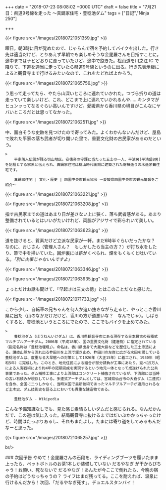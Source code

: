 
+++
date = "2018-07-23 08:08:02 +0000 UTC"
draft = false
title = "7月21日：県道9号線を走った ～真鍋家住宅・豊稔池ダム"
tags = ["日記","Ninja 250"]

+++


{{< figure src="/images/20180721051359.jpg"  >}}

曜日。朝3時に目が覚めたので、じゃらんで宿を予約してバイクを出した。行き先は適当だけど、とりあえず早朝でも楽しめそうな金毘羅さんを目指すことに。途中まではナビどおりに走っていたけど、途中で飽きた。松山道を川之江 IC で降りて、下道を適当に走っていたら県道9号線というのに出る。行き先表示板によると観音寺まで行けるみたいなので、これをたどればよかろう。

{{< figure src="/images/20180721065756.jpg"  >}}

う思って走ってたら、やたら山深いところに連れていかれた。つづら折りの道は走っていて楽しいけど、これ、どこまで上に連れていかれるんや……キンタマがヒュンッってなるぐらい高いんですけど。愛媛県から香川県の境目がこんなにヤバいところだとは思ってなかった。

{{< figure src="/images/20180721062511.jpg"  >}}

中、面白そうな史跡を見つけたので寄ってみた。よくわかんないんだけど、屋島で敗れた平家の落ち武者が切り開いた里で、重要文化財の古民家があるのだという。

    >
        平家落人伝説が残る切山地区。安徳帝の守護に当たった五士の一人、平清房(平清盛8男)を始祖とする家系と伝えられ、真鍋家住宅は桃山時代後期に建築された寄棟造りの木造茅葺住宅です。

        真鍋家住宅 | 文化・歴史 | 四国中央市観光協会 ～愛媛県四国中央市の観光情報をご紹介～
    


{{< figure src="/images/20180721063221.jpg"  >}}

{{< figure src="/images/20180721063208.jpg"  >}}

指す古民家までの道はあまり日が差さない上に狭く、落ち武者感がある。あまり整備されているとはいいがたいけれど、両脇がアジサイで彩られいて美しい。

{{< figure src="/images/20180721063623.jpg"  >}}

道を抜けると、質素だけど立派な民家が一軒。まだ6時半ぐらいだったかな？　なのに、おじさん（管理人さん？　もしかしたら当主の方？）が打ち水をしたり、箒で中を掃いていた。囲炉裏には薪がくべられ、煙をもくもくと吐いている。_「別に火事じゃないんですよ」_

{{< figure src="/images/20180721063346.jpg"  >}}

{{< figure src="/images/20180721063935.jpg"  >}}

ょっとだけお話も聞けて、「早起きは三文の徳」とはこのことだなと感じた。

{{< figure src="/images/20180721071733.jpg"  >}}

こから少し、自転車の兄ちゃんを何人か追い抜きながら走ると、やっとこさ香川県に出た（山のなかだけだけど、香川の方が道悪いな？　なんでじゃ）。しばらくすると、豊稔池というところにでたので、ここでもバイクを止めてみた。

    >
        豊稔池ダム（ほうねんいけダム）は、香川県観音寺市にある現存する日本最古の石積式マルチプルアーチダム。2006年（平成18年）、国の重要文化財（建造物）に指定されている（指定名称は「豊稔池堰堤」）。命名は、香川県出身で大蔵大臣などを歴任した三土忠造による。讃岐山脈から流れ出る柞田川を上流で堰き止め、柞田川の左岸に広がる水田を潤している豊稔池ダムは、度重なる大旱魃への対策として1926年（大正15年）に着工され、1930年（昭和5年）に完成した。このとき、地元住民による組合が部分請負が工事にあたり、延べ15万人による人海戦術により約4年の短期完成を実現するという地元一体となって成遂げられた公共事業であった。ダム補修工事により上流部はコンクリート補強されているが、下流部には当時の古い石積みが現存している。多連式アーチダムとしては、宮城県仙台市の大倉ダム（二連式）を含め、全国に二つしかなく、当時米国で最新技術であったマルチプルアーチが適用されるなど土木史、ダム技術史を語る上においても貴重な建造物である。

        豊稔池ダム - Wikipedia
    
こんな予備知識なしでも、見た感じ素晴らしいダムだと感じられる。なんだかんだで、この道は気に入った。結局観音寺に抜けるまではだいぶかかっちゃったけど、時間はたっぷりあるし、それもまたよし。たまには寄り道をしてみるもんだなーと思った。

{{< figure src="/images/20180721065257.jpg"  >}}

br/>


<div class="section">
    ### 次回予告
    やめて！金毘羅さんの石段を、ライディングブーツを履いたまま上ったら、ペットボトルのお茶1本しか装備していない だるやなぎ が干からびちゃう！お願い、死なないで だるやなぎ！あんたが今ここで倒れたら、今晩の宿の予約はどうなっちゃうの？ ライフはまだ残ってる。ここを耐えれば、温泉に行けるんだから！次回、「だるやなぎ死す」。デュエルスタンバイ！

</div>

